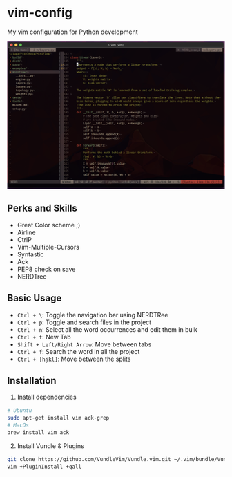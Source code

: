 # vim-config
My vim configuration for Python development

![](./screenshot.new.png)

## Perks and Skills
- Great Color scheme ;)
- Airline
- CtrlP
- Vim-Multiple-Cursors
- Syntastic
- Ack
- PEP8 check on save
- NERDTree

## Basic Usage
- `Ctrl + \`: Toggle the navigation bar using NERDTRee
- `Ctrl + p`: Toggle and search files in the project
- `Ctrl + n`: Select all the word occurrences and edit them in bulk
- `Ctrl + t`: New Tab
- `Shift + Left/Right Arrow`: Move between tabs
- `Ctrl + f`: Search the word in all the project
- `Ctrl + [hjkl]`: Move between the splits

## Installation
1. Install dependencies
```bash
# Ubuntu
sudo apt-get install vim ack-grep
# MacOs
brew install vim ack
```

2. Install Vundle & Plugins
```bash
git clone https://github.com/VundleVim/Vundle.vim.git ~/.vim/bundle/Vundle.vim
vim +PluginInstall +qall
```

